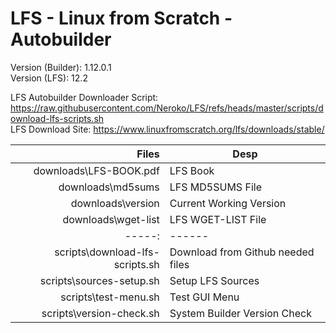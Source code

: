 # LFS - Linux from Scratch - Autobuilder

Version (Builder): 1.12.0.1 <br />
Version (LFS): 12.2 <br />

LFS Autobuilder Downloader Script: https://raw.githubusercontent.com/Neroko/LFS/refs/heads/master/scripts/download-lfs-scripts.sh <br />
LFS Download Site: https://www.linuxfromscratch.org/lfs/downloads/stable/ <br />

| Files | Desp |
| -----:|------|
| downloads\LFS-BOOK.pdf| LFS Book|
| downloads\md5sums| LFS MD5SUMS File|
| downloads\version| Current Working Version|
| downloads\wget-list| LFS WGET-LIST File|
| -----:|------|
| scripts\download-lfs-scripts.sh| Download from Github needed files|
| scripts\sources-setup.sh| Setup LFS Sources|
| scripts\test-menu.sh| Test GUI Menu|
| scripts\version-check.sh| System Builder Version Check|
